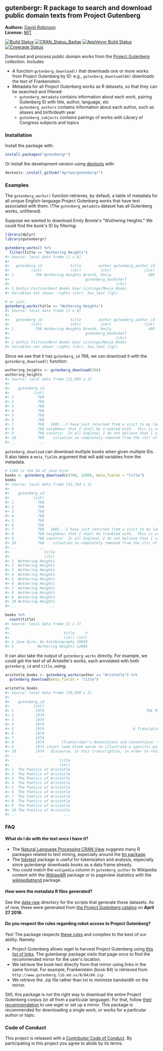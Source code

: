 <!-- README.md is generated from README.Rmd. Please edit that file -->



gutenbergr: R package to search and download public domain texts from Project Gutenberg
----------------

**Authors:** [David Robinson](http://varianceexplained.org/)<br/>
**License:** [MIT](https://opensource.org/licenses/MIT)

[![Build Status](https://travis-ci.org/dgrtwo/gutenbergr.svg?branch=master)](https://travis-ci.org/dgrtwo/gutenbergr)
[![CRAN_Status_Badge](http://www.r-pkg.org/badges/version/gutenbergr)](http://cran.r-project.org/package=gutenbergr)
[![AppVeyor Build Status](https://ci.appveyor.com/api/projects/status/github/dgrtwo/gutenbergr?branch=master&svg=true)](https://ci.appveyor.com/project/dgrtwo/gutenbergr)
[![Coverage Status](https://img.shields.io/codecov/c/github/dgrtwo/gutenbergr/master.svg)](https://codecov.io/github/dgrtwo/gutenbergr?branch=master)

Download and process public domain works from the [Project Gutenberg](https://www.gutenberg.org/) collection. Includes

* A function `gutenberg_download()` that downloads one or more works from Project Gutenberg by ID: e.g., `gutenberg_download(84)` downloads the text of Frankenstein.
* Metadata for all Project Gutenberg works as R datasets, so that they can be searched and filtered:
  * `gutenberg_metadata` contains information about each work, pairing Gutenberg ID with title, author, language, etc
  * `gutenberg_authors` contains information about each author, such as aliases and birth/death year
  * `gutenberg_subjects` contains pairings of works with Library of Congress subjects and topics

### Installation

Install the package with:


```r
install.packages("gutenbergr")
```

Or install the development version using [devtools](https://github.com/hadley/devtools) with:


```r
devtools::install_github("dgrtwo/gutenbergr")
```

### Examples

The `gutenberg_works()` function retrieves, by default, a table of metadata for all unique English-language Project Gutenberg works that have text associated with them. (The `gutenberg_metadata` dataset has all Gutenberg works, unfiltered).



Suppose we wanted to download Emily Bronte's "Wuthering Heights." We could find the book's ID by filtering:


```r
library(dplyr)
library(gutenbergr)

gutenberg_works() %>%
  filter(title == "Wuthering Heights")
#> Source: local data frame [1 x 8]
#> 
#>   gutenberg_id             title        author gutenberg_author_id language
#>          (int)             (chr)         (chr)               (int)    (chr)
#> 1          768 Wuthering Heights Brontë, Emily                 405       en
#>                                   gutenberg_bookshelf
#>                                                 (chr)
#> 1 Gothic Fiction/Best Books Ever Listings/Movie Books
#> Variables not shown: rights (chr), has_text (lgl)

# or just:
gutenberg_works(title == "Wuthering Heights")
#> Source: local data frame [1 x 8]
#> 
#>   gutenberg_id             title        author gutenberg_author_id language
#>          (int)             (chr)         (chr)               (int)    (chr)
#> 1          768 Wuthering Heights Brontë, Emily                 405       en
#>                                   gutenberg_bookshelf
#>                                                 (chr)
#> 1 Gothic Fiction/Best Books Ever Listings/Movie Books
#> Variables not shown: rights (chr), has_text (lgl)
```

Since we see that it has `gutenberg_id` 768, we can download it with the `gutenberg_download()` function:


```r
wuthering_heights <- gutenberg_download(768)
wuthering_heights
#> Source: local data frame [12,085 x 2]
#> 
#>    gutenberg_id                                                                    text
#>           (int)                                                                   (chr)
#> 1           768                                                       WUTHERING HEIGHTS
#> 2           768                                                                        
#> 3           768                                                                        
#> 4           768                                                               CHAPTER I
#> 5           768                                                                        
#> 6           768                                                                        
#> 7           768   1801.--I have just returned from a visit to my landlord--the solitary
#> 8           768 neighbour that I shall be troubled with.  This is certainly a beautiful
#> 9           768 country!  In all England, I do not believe that I could have fixed on a
#> 10          768    situation so completely removed from the stir of society.  A perfect
#> ..          ...                                                                     ...
```

`gutenberg_download` can download multiple books when given multiple IDs. It also takes a `meta_fields` argument that will add variables from the metadata.


```r
# 1260 is the ID of Jane Eyre
books <- gutenberg_download(c(768, 1260), meta_fields = "title")
books
#> Source: local data frame [32,744 x 3]
#> 
#>    gutenberg_id                                                                    text
#>           (int)                                                                   (chr)
#> 1           768                                                       WUTHERING HEIGHTS
#> 2           768                                                                        
#> 3           768                                                                        
#> 4           768                                                               CHAPTER I
#> 5           768                                                                        
#> 6           768                                                                        
#> 7           768   1801.--I have just returned from a visit to my landlord--the solitary
#> 8           768 neighbour that I shall be troubled with.  This is certainly a beautiful
#> 9           768 country!  In all England, I do not believe that I could have fixed on a
#> 10          768    situation so completely removed from the stir of society.  A perfect
#> ..          ...                                                                     ...
#>                title
#>                (chr)
#> 1  Wuthering Heights
#> 2  Wuthering Heights
#> 3  Wuthering Heights
#> 4  Wuthering Heights
#> 5  Wuthering Heights
#> 6  Wuthering Heights
#> 7  Wuthering Heights
#> 8  Wuthering Heights
#> 9  Wuthering Heights
#> 10 Wuthering Heights
#> ..               ...

books %>%
  count(title)
#> Source: local data frame [2 x 2]
#> 
#>                         title     n
#>                         (chr) (int)
#> 1 Jane Eyre: An Autobiography 20659
#> 2           Wuthering Heights 12085
```

It can also take the output of `gutenberg_works` directly. For example, we could get the text of all Aristotle's works, each annotated with both `gutenberg_id` and `title`, using:


```r
aristotle_books <- gutenberg_works(author == "Aristotle") %>%
  gutenberg_download(meta_fields = "title")

aristotle_books
#> Source: local data frame [39,950 x 3]
#> 
#>    gutenberg_id                                                                   text
#>           (int)                                                                  (chr)
#> 1          1974                                               THE POETICS OF ARISTOTLE
#> 2          1974                                                                       
#> 3          1974                                                           By Aristotle
#> 4          1974                                                                       
#> 5          1974                                         A Translation By S. H. Butcher
#> 6          1974                                                                       
#> 7          1974                                                                       
#> 8          1974        [Transcriber's Annotations and Conventions: the translator left
#> 9          1974 intact some Greek words to illustrate a specific point of the original
#> 10         1974   discourse. In this transcription, in order to retain the accuracy of
#> ..          ...                                                                    ...
#>                       title
#>                       (chr)
#> 1  The Poetics of Aristotle
#> 2  The Poetics of Aristotle
#> 3  The Poetics of Aristotle
#> 4  The Poetics of Aristotle
#> 5  The Poetics of Aristotle
#> 6  The Poetics of Aristotle
#> 7  The Poetics of Aristotle
#> 8  The Poetics of Aristotle
#> 9  The Poetics of Aristotle
#> 10 The Poetics of Aristotle
#> ..                      ...
```

### FAQ

#### What do I do with the text once I have it?

* The [Natural Language Processing CRAN View](https://cran.r-project.org/view=NaturalLanguageProcessing) suggests many R packages related to text mining, especially around the [tm package](https://cran.r-project.org/package=tm).
* The [tidytext](https://github.com/juliasilge/tidytext) package is useful for tokenization and analysis, especially since gutenbergr downloads books as a data frame already.
* You could match the `wikipedia` column in `gutenberg_author` to Wikipedia content with the [WikipediR](https://cran.r-project.org/package=WikipediR) package or to pageview statistics with the [wikipediatrend](https://cran.r-project.org/package=wikipediatrend) package.

#### How were the metadata R files generated?

See the [data-raw](data-raw) directory for the scripts that generate these datasets. As of now, these were generated from [the Project Gutenberg catalog](https://www.gutenberg.org/wiki/Gutenberg:Feeds#The_Complete_Project_Gutenberg_Catalog) on **April 27 2016**.

#### Do you respect the rules regarding robot access to Project Gutenberg?

Yes! The package respects [these rules](https://www.gutenberg.org/wiki/Gutenberg:Information_About_Robot_Access_to_our_Pages) and complies to the best of our ability. Namely:

* Project Gutenberg allows wget to harvest Project Gutenberg using [this list of links](http://www.gutenberg.org/robot/harvest?filetypes[]=html). The gutenbergr package visits that page once to find the recommended mirror for the user's location.
* We retrieve the book text directly from that mirror using links in the same format. For example, Frankenstein (book 84) is retrieved from `http://www.gutenberg.lib.md.us/8/84/84.zip`.
* We retrieve the .zip file rather than txt to minimize bandwidth on the mirror.

Still, this package is *not* the right way to download the entire Project Gutenberg corpus (or all from a particular language). For that, follow [their recommendation](https://www.gutenberg.org/wiki/Gutenberg:Information_About_Robot_Access_to_our_Pages) to use wget or set up a mirror. This package is recommended for downloading a single work, or works for a particular author or topic.

### Code of Conduct

This project is released with a [Contributor Code of Conduct](CONDUCT.md). By participating in this project you agree to abide by its terms.
